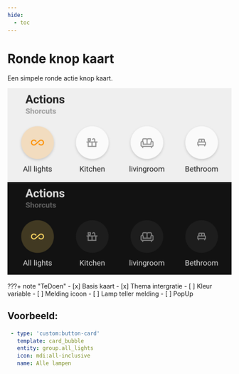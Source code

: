 ```yaml
---
hide:
  - toc
---
```

# Ronde knop kaart

Een simpele ronde actie knop kaart.

![Bubble preview.png](/images/Bubble%20preview-light.png#only-light)
![Bubble preview.png](/images/Bubble%20preview-dark.png#only-dark)

???+ note "TeDoen"
    - [x] Basis kaart
    - [x] Thema intergratie
    - [ ] Kleur variable
    - [ ] Melding icoon
    - [ ] Lamp teller melding
    - [ ] PopUp

## Voorbeeld:

```yaml
 - type: 'custom:button-card'
   template: card_bubble
   entity: group.all_lights
   icon: mdi:all-inclusive
   name: Alle lampen
```
